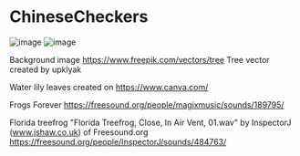 # ChineseCheckers

![image](https://user-images.githubusercontent.com/70524344/137464145-897601ab-38aa-4c8a-a71d-0276562b0f95.png)
![image](https://user-images.githubusercontent.com/70524344/137464216-f949db48-53f2-4fcf-9d1f-bfa66d30cf98.png)


Background image 
https://www.freepik.com/vectors/tree 
Tree vector created by upklyak

Water lily leaves 
created on https://www.canva.com/

Frogs Forever
https://freesound.org/people/magixmusic/sounds/189795/

Florida treefrog
"Florida Treefrog, Close, In Air Vent, 01.wav" 
by InspectorJ (www.jshaw.co.uk) of Freesound.org
https://freesound.org/people/InspectorJ/sounds/484763/

